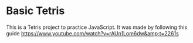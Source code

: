 # Basic Tetris
This is a Tetris project to practice JavaScript. It was made by following this guide https://www.youtube.com/watch?v=rAUn1Lom6dw&amp;t=2261s

